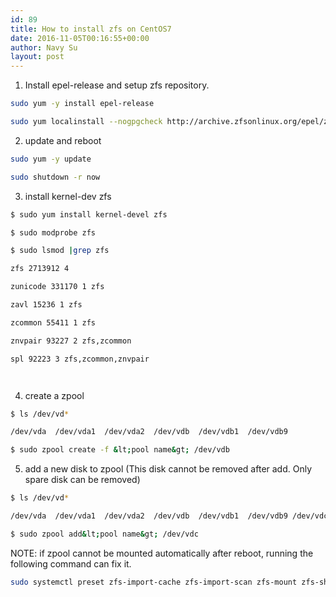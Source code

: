 ```yaml
---
id: 89
title: How to install zfs on CentOS7
date: 2016-11-05T00:16:55+00:00
author: Navy Su
layout: post
---
```

1. Install epel-release and setup zfs repository.

```bash
sudo yum -y install epel-release

sudo yum localinstall --nogpgcheck http://archive.zfsonlinux.org/epel/zfs-release.el7.noarch.rpm


```

2. update and reboot

```bash
sudo yum -y update

sudo shutdown -r now


```

3. install kernel-dev zfs
  


```bash
$ sudo yum install kernel-devel zfs

$ sudo modprobe zfs

$ sudo lsmod |grep zfs

zfs 2713912 4

zunicode 331170 1 zfs

zavl 15236 1 zfs

zcommon 55411 1 zfs

znvpair 93227 2 zfs,zcommon

spl 92223 3 zfs,zcommon,znvpair




```

4. create a zpool

```bash
$ ls /dev/vd*

/dev/vda  /dev/vda1  /dev/vda2  /dev/vdb  /dev/vdb1  /dev/vdb9

$ sudo zpool create -f &lt;pool name&gt; /dev/vdb


```

5. add a new disk to zpool (This disk cannot be removed after add. Only spare disk can be removed)

```bash
$ ls /dev/vd*

/dev/vda  /dev/vda1  /dev/vda2  /dev/vdb  /dev/vdb1  /dev/vdb9 /dev/vdc

$ sudo zpool add&lt;pool name&gt; /dev/vdc


```

NOTE: if zpool cannot be mounted automatically after reboot, running the following command can fix it.

```bash
sudo systemctl preset zfs-import-cache zfs-import-scan zfs-mount zfs-share zfs-zed zfs.target
```